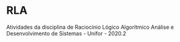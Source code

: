 # RLA
Atividades da disciplina de Raciocínio Lógico Algorítmico 
Análise e Desenvolvimento de Sistemas - Unifor - 2020.2
